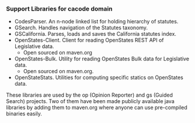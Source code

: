 ### Support Libraries for cacode domain
  * CodesParser. An n-node linked list for holding hierarchy of statutes.
  * GSearch. Handles navigation of the Statutes taxonomy. 
  * GSCalifornia. Parses, loads and saves the California statutes index.
  * OpenStates-Client. Client for reading OpenStates REST API of Legislative data.
    * Open sourced on maven.org
  * OpenStates-Bulk. Utility for reading OpenStates Bulk data for Legislative data.
    * Open sourced on maven.org.
  * OpenStateStats. Utilities for computing specific statics on OpenStates data.
  
These libraries are used by the op (Opinion Reporter) and gs (Guided Search) projects. Two of them have been made publicly available java libraries by adding them to maven.org where anyone can use pre-compiled binaries easily. 